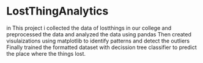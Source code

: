 # LostThingAnalytics
in This project i collected the data of lostthings in our college and preprocessed the data and analyzed the data using pandas  Then created visulaizations using matplotlib to identify patterns and detect the outliers  Finally trained the formatted dataset with decission tree classifier to predict the place where the things lost.


